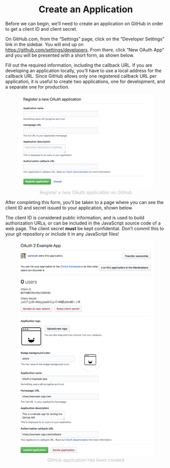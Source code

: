<h1 align="center">Create an Application</h1>

Before we can begin, we’ll need to create an application on GitHub in order to get a client ID and client secret.

On GitHub.com, from the “Settings” page, click on the “Developer Settings” link in the sidebar. You will end up on https://github.com/settings/developers. From there, click “New OAuth App” and you will be presented with a short form, as shown below.

Fill out the required information, including the callback URL. If you are developing an application locally, you’ll have to use a local address for the callback URL. Since GitHub allows only one registered callback URL per application, it is useful to create two applications, one for development, and a separate one for production.

<p align="center"  style="width:100%">
    <figure align="center">
        <img src="./image1.png" alt="">
        <figcaption style="font-size:14px;color:#bbb">Register a new OAuth application on GitHub</figcaption>
    </figure>
</p>

After completing this form, you’ll be taken to a page where you can see the client ID and secret issued to your application, shown below.

The client ID is considered public information, and is used to build authorization URLs, or can be included in the JavaScript source code of a web page. The client secret **must** be kept confidential. Don’t commit this to your git repository or include it in any JavaScript files!

<p align="center"  style="width:100%">
    <figure align="center">
        <img src="./image2.png" alt="">
        <figcaption style="font-size:14px;color:#bbb">GitHub application has been created</figcaption>
    </figure>
</p>
